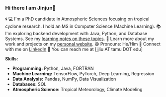 ### Hi there I am Jinjun👋

<!--
**jinjunliu/jinjunliu** is a ✨ _special_ ✨ repository because its `README.md` (this file) appears on your GitHub profile.

Here are some ideas to get you started:

- 🔭 I’m currently working on ...
- 🌱 I’m currently learning ...
- 👯 I’m looking to collaborate on ...
- 🤔 I’m looking for help with ...
- 💬 Ask me about ...
- 📫 How to reach me: ...
- 😄 Pronouns: ...
- ⚡ Fun fact: ...
-->

:cyclone: :computer: I'm a PhD candidate in Atmospheric Sciences focusing on tropical cyclone research. I hold an MS in Computer Science (Machine Learning).
:books: I'm exploring backend development with Java, Python, and Database Systems. See my [learning notes on these topics](https://github.com/jinjunliu/Notes).
:link: Learn more about my work and projects on my [personal website](https://jinjunliu.com).
:smile: Pronouns: He/Him
:briefcase: Connect with me on [LinkedIn](https://www.linkedin.com/in/jinjun-liu/)
:email: You can reach me at [jjliu AT tamu DOT edu]

**Skills:**

*   **Programming:** Python, Java, FORTRAN
*   **Machine Learning:** TensorFlow, PyTorch, Deep Learning, Regression
*   **Data Analysis:** Pandas, NumPy, Data Visualization
*   **Databases:** SQL
*   **Atmospheric Science:** Tropical Meteorology, Climate Modeling
